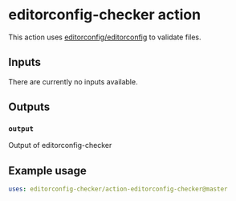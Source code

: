 # editorconfig-checker action

This action uses [editorconfig/editorconfig](https://github.com/editorconfig-checker/editorconfig-checker#usage) to validate files.

## Inputs

There are currently no inputs available.

## Outputs

### `output`

Output of editorconfig-checker

## Example usage

```yaml
uses: editorconfig-checker/action-editorconfig-checker@master
```
